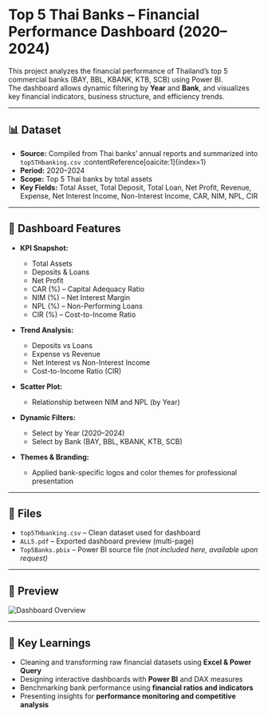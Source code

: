 # Top 5 Thai Banks – Financial Performance Dashboard (2020–2024)

This project analyzes the financial performance of Thailand’s top 5 commercial banks (BAY, BBL, KBANK, KTB, SCB) using Power BI.  
The dashboard allows dynamic filtering by **Year** and **Bank**, and visualizes key financial indicators, business structure, and efficiency trends.

---

## 📊 Dataset
- **Source:** Compiled from Thai banks’ annual reports and summarized into `top5THbanking.csv` :contentReference[oaicite:1]{index=1}  
- **Period:** 2020–2024  
- **Scope:** Top 5 Thai banks by total assets  
- **Key Fields:** Total Asset, Total Deposit, Total Loan, Net Profit, Revenue, Expense, Net Interest Income, Non-Interest Income, CAR, NIM, NPL, CIR  

---

## 🚀 Dashboard Features
- **KPI Snapshot:**  
  - Total Assets  
  - Deposits & Loans  
  - Net Profit  
  - CAR (%) – Capital Adequacy Ratio  
  - NIM (%) – Net Interest Margin  
  - NPL (%) – Non-Performing Loans  
  - CIR (%) – Cost-to-Income Ratio  

- **Trend Analysis:**  
  - Deposits vs Loans  
  - Expense vs Revenue  
  - Net Interest vs Non-Interest Income  
  - Cost-to-Income Ratio (CIR)  

- **Scatter Plot:**  
  - Relationship between NIM and NPL (by Year)  

- **Dynamic Filters:**  
  - Select by Year (2020–2024)  
  - Select by Bank (BAY, BBL, KBANK, KTB, SCB)  

- **Themes & Branding:**  
  - Applied bank-specific logos and color themes for professional presentation  

---

## 📂 Files
- `top5THbanking.csv` – Clean dataset used for dashboard  
- `ALL5.pdf` – Exported dashboard preview (multi-page)  
- `Top5Banks.pbix` – Power BI source file *(not included here, available upon request)*  

---

## 📸 Preview
![Dashboard Overview](screenshots/overview.png)

---

## 🔑 Key Learnings
- Cleaning and transforming raw financial datasets using **Excel & Power Query**  
- Designing interactive dashboards with **Power BI** and DAX measures  
- Benchmarking bank performance using **financial ratios and indicators**  
- Presenting insights for **performance monitoring and competitive analysis**

